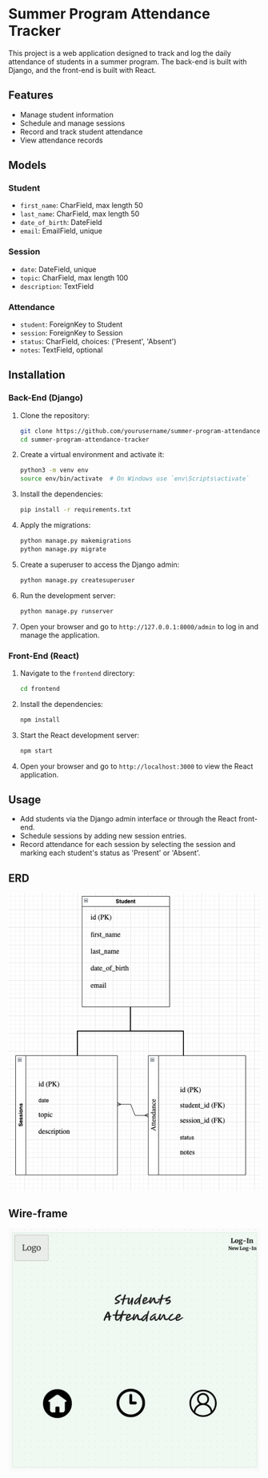 # Summer Program Attendance Tracker

This project is a web application designed to track and log the daily attendance of students in a summer program. The back-end is built with Django, and the front-end is built with React.

## Features

- Manage student information
- Schedule and manage sessions
- Record and track student attendance
- View attendance records

## Models

### Student
- `first_name`: CharField, max length 50
- `last_name`: CharField, max length 50
- `date_of_birth`: DateField
- `email`: EmailField, unique

### Session
- `date`: DateField, unique
- `topic`: CharField, max length 100
- `description`: TextField

### Attendance
- `student`: ForeignKey to Student
- `session`: ForeignKey to Session
- `status`: CharField, choices: ('Present', 'Absent')
- `notes`: TextField, optional

## Installation

### Back-End (Django)

1. Clone the repository:

    ```bash
    git clone https://github.com/yourusername/summer-program-attendance-tracker.git
    cd summer-program-attendance-tracker
    ```

2. Create a virtual environment and activate it:

    ```bash
    python3 -m venv env
    source env/bin/activate  # On Windows use `env\Scripts\activate`
    ```

3. Install the dependencies:

    ```bash
    pip install -r requirements.txt
    ```

4. Apply the migrations:

    ```bash
    python manage.py makemigrations
    python manage.py migrate
    ```

5. Create a superuser to access the Django admin:

    ```bash
    python manage.py createsuperuser
    ```

6. Run the development server:

    ```bash
    python manage.py runserver
    ```

7. Open your browser and go to `http://127.0.0.1:8000/admin` to log in and manage the application.

### Front-End (React)

1. Navigate to the `frontend` directory:

    ```bash
    cd frontend
    ```

2. Install the dependencies:

    ```bash
    npm install
    ```

3. Start the React development server:

    ```bash
    npm start
    ```

4. Open your browser and go to `http://localhost:3000` to view the React application.

## Usage

- Add students via the Django admin interface or through the React front-end.
- Schedule sessions by adding new session entries.
- Record attendance for each session by selecting the session and marking each student's status as 'Present' or 'Absent'.

## ERD
![ERD](ERD.png)

## Wire-frame
![Wireframe](wire-frame.png)


